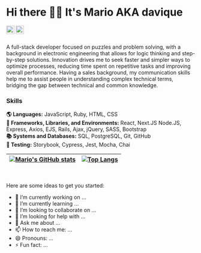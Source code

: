 # Hi there 🤙🏼 It's Mario AKA davique

<a href="https://twitter.com/davique0">
<img align="left" alt="Mario Gutierrez | Twitter" width="22px" src="https://cdn.simpleicons.org/twitter/#1DA1F2" />
</a>
<a href="https://www.linkedin.com/in/mario-d-gutierrez">
<img align="left" alt="Mario Gutierrez" width="22px" src="https://cdn.simpleicons.org/linkedin/#0A66C2" />
</a>
<br />

<br />


A full-stack developer focused on puzzles and problem solving, with a background in electronic engineering that allows for logic thinking and step-by-step solutions. Innovation drives me to seek faster and simpler ways to optimize processes, reducing time spent on repetitive tasks and improving overall performance. Having a sales background, my communication skills help me to assist people in understanding complex technical terms, bridging the gap between technical and common knowledge.

### Skills
**🌎 Languages:** JavaScript, Ruby, HTML, CSS<br />
**🧮 Frameworks, Libraries, and Environments:** React, Next.JS Node.JS, Express, Axios, EJS, Rails, Ajax, jQuery, SASS, Bootstrap<br />
**📚 Systems and Databases:** SQL, PostgreSQL, Git, GitHub<br />
**🧪 Testing:** Storybook, Cypress, Jest, Mocha, Chai<br />


| [![Mario's GitHub stats](https://github-readme-stats.vercel.app/api?username=davique0&show_icons=true&theme=github_dark)](https://github.com/anuraghazra/github-readme-stats) | [![Top Langs](https://github-readme-stats.vercel.app/api/top-langs/?username=davique0&layout=compact&theme=github_dark)](https://github.com/anuraghazra/github-readme-stats) |
| ------------- | ------------- |


<br />

Here are some ideas to get you started:

- 🔭 I’m currently working on ...
- 🌱 I’m currently learning ...
- 👯 I’m looking to collaborate on ...
- 🤔 I’m looking for help with ...
- 💬 Ask me about ...
- 📫 How to reach me: ...
- 😄 Pronouns: ...
- ⚡ Fun fact: ...

